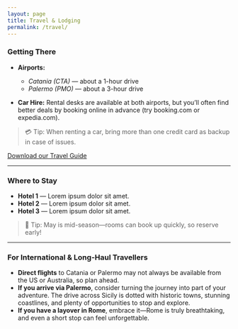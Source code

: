 ```yaml
---
layout: page
title: Travel & Lodging
permalink: /travel/
---
```



### Getting There
- **Airports:**
  - *Catania (CTA)* — about a 1-hour drive
  - *Palermo (PMO)* — about a 3-hour drive

- **Car Hire:**
  Rental desks are available at both airports, but you’ll often find better deals by booking online in advance (try booking.com or expedia.com).

> 💳 Tip: When renting a car, bring more than one credit card as backup in case of issues.

<a href="{{ '/assets/pdf/travel_guide.pdf' | relative_url }}" class="button" target="_blank" rel="noopener">Download our Travel Guide</a>

---

### Where to Stay
- **Hotel 1** — Lorem ipsum dolor sit amet.
- **Hotel 2** — Lorem ipsum dolor sit amet.
- **Hotel 3** — Lorem ipsum dolor sit amet.

> 🌿 Tip: May is mid-season—rooms can book up quickly, so reserve early!


---

### For International & Long-Haul Travellers
- **Direct flights** to Catania or Palermo may not always be available from the US or Australia, so plan ahead.
- **If you arrive via Palermo**, consider turning the journey into part of your adventure. The drive across Sicily is dotted with historic towns, stunning coastlines, and plenty of opportunities to stop and explore.
- **If you have a layover in Rome**, embrace it—Rome is truly breathtaking, and even a short stop can feel unforgettable.


